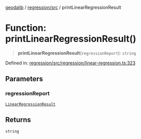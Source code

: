 [geodalib](../../../modules.md) / [regression/src](../index.md) / printLinearRegressionResult

# Function: printLinearRegressionResult()

> **printLinearRegressionResult**(`regressionReport`): `string`

Defined in: [regression/src/regression/linear-regression.ts:323](https://github.com/GeoDaCenter/geoda-lib/blob/dd0b55e88e7fa62fd12212664ac5233e391d8b71/js/packages/regression/src/regression/linear-regression.ts#L323)

## Parameters

### regressionReport

[`LinearRegressionResult`](../type-aliases/LinearRegressionResult.md)

## Returns

`string`

